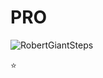 # PRO
![RobertGiantSteps](https://raw.githubusercontent.com/urbanisierung/urbanisierung/master/that-was-more-work-than-i-thought.svg)

⭐️ 
